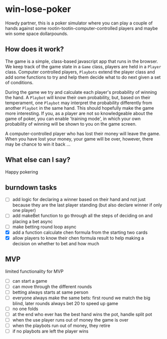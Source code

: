 # win-lose-poker

Howdy partner, this is a poker simulator where you can play a couple of hands against some rootin-tootin-computer-controlled players and maybe win some space dollarpounds.

## How does it work?

The game is a simple, class-based javascript app that runs in the browser. We keep track of the game state in a `Game` class, players are held in a `Player` class. Computer controlled players, `Playbots` extend the player class and add some functions to try and help them decide what to do next given a set of conditions.

During the game we try and calculate each player's probability of winning the hand. A `Playbot` will know their own probability, but, based on their temperament, one `Playbot` may interpret the probability differently from another `Playbot` in the same hand. This should hopefully make the game more interesting. If you, as a player are not so knowledgeable about the game of poker, you can enable 'training mode', in which your own probability of winning will be shown to you on the game screen.

A computer-controlled player who has lost their money will leave the game. When you have lost your money, your game will be over, however, there may be chance to win it back ...

## What else can I say?

Happy pokering

## burndown tasks

- [ ] add logic for declaring a winner based on their hand and not just because they are the last player standing (but also declare winner if only one player)
- [ ] add makeBet function to go through all the steps of deciding on and placing a bet async
- [ ] make betting round loop async
- [x] add a function calculate chen formula from the starting two cards
- [x] allow players to know their chen formula result to help making a decision on whether to bet and how much

## MVP

limited functionality for MVP

- [ ] can start a game
- [ ] can move through the different rounds
- [ ] betting always starts at same person
- [ ] everyone always make the same bets: first round we match the big blind, later rounds always bet 20 to speed up game
- [ ] no one folds
- [ ] at the end who ever has the best hand wins the pot, handle split pot
- [ ] when the use player runs out of money the game is over
- [ ] when the playbots run out of money, they retire
- [ ] if no playbots are left the player wins
